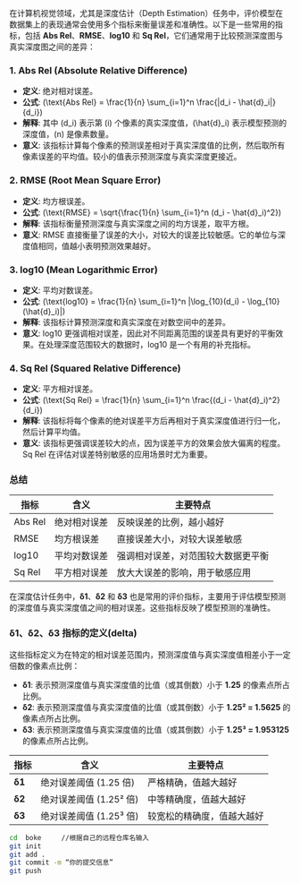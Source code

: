 在计算机视觉领域，尤其是深度估计（Depth Estimation）任务中，评价模型在数据集上的表现通常会使用多个指标来衡量误差和准确性。以下是一些常用的指标，包括 **Abs Rel**、**RMSE**、**log10** 和 **Sq Rel**，它们通常用于比较预测深度图与真实深度图之间的差异：

### 1. **Abs Rel (Absolute Relative Difference)**

* **定义**: 绝对相对误差。
* **公式**: \(\text{Abs Rel} = \frac{1}{n} \sum_{i=1}^n \frac{|d_i - \hat{d}_i|}{d_i}\)
* **解释**: 其中 \(d_i\) 表示第 \(i\) 个像素的真实深度值，\(\hat{d}_i\) 表示模型预测的深度值，\(n\) 是像素数量。
* **意义**: 该指标计算每个像素的预测误差相对于真实深度值的比例，然后取所有像素误差的平均值。较小的值表示预测深度与真实深度更接近。

### 2. **RMSE (Root Mean Square Error)**

* **定义**: 均方根误差。
* **公式**: \(\text{RMSE} = \sqrt{\frac{1}{n} \sum_{i=1}^n (d_i - \hat{d}_i)^2}\)
* **解释**: 该指标衡量预测深度与真实深度之间的均方误差，取平方根。
* **意义**: RMSE 直接衡量了误差的大小，对较大的误差比较敏感。它的单位与深度值相同，值越小表明预测效果越好。

### 3. **log10 (Mean Logarithmic Error)**

* **定义**: 平均对数误差。
* **公式**: \(\text{log10} = \frac{1}{n} \sum_{i=1}^n |\log_{10}(d_i) - \log_{10}(\hat{d}_i)|\)
* **解释**: 该指标计算预测深度和真实深度在对数空间中的差异。
* **意义**: log10 更强调相对误差，因此对不同距离范围的误差具有更好的平衡效果。在处理深度范围较大的数据时，log10 是一个有用的补充指标。

### 4. **Sq Rel (Squared Relative Difference)**

* **定义**: 平方相对误差。
* **公式**: \(\text{Sq Rel} = \frac{1}{n} \sum_{i=1}^n \frac{(d_i - \hat{d}_i)^2}{d_i}\)
* **解释**: 该指标将每个像素的绝对误差平方后再相对于真实深度值进行归一化，然后计算平均值。
* **意义**: 该指标更强调误差较大的点，因为误差平方的效果会放大偏离的程度。Sq Rel 在评估对误差特别敏感的应用场景时尤为重要。

### 总结

| 指标    | 含义         | 主要特点                           |
| ------- | ------------ | ---------------------------------- |
| Abs Rel | 绝对相对误差 | 反映误差的比例，越小越好           |
| RMSE    | 均方根误差   | 直接误差大小，对较大误差敏感       |
| log10   | 平均对数误差 | 强调相对误差，对范围较大数据更平衡 |
| Sq Rel  | 平方相对误差 | 放大大误差的影响，用于敏感应用     |

在深度估计任务中，**δ1**、**δ2** 和 **δ3** 也是常用的评价指标，主要用于评估模型预测的深度值与真实深度值之间的相对误差。这些指标反映了模型预测的准确性。

### δ1、δ2、δ3 指标的定义(delta)

这些指标定义为在特定的相对误差范围内，预测深度值与真实深度值相差小于一定倍数的像素点比例：

- **δ1**: 表示预测深度值与真实深度值的比值（或其倒数）小于 **1.25** 的像素点所占比例。
- **δ2**: 表示预测深度值与真实深度值的比值（或其倒数）小于 **1.25² = 1.5625** 的像素点所占比例。
- **δ3**: 表示预测深度值与真实深度值的比值（或其倒数）小于 **1.25³ = 1.953125** 的像素点所占比例。

| 指标   | 含义                    | 主要特点                   |
| ------ | ----------------------- | -------------------------- |
| **δ1** | 绝对误差阈值 (1.25 倍)  | 严格精确，值越大越好       |
| **δ2** | 绝对误差阈值 (1.25² 倍) | 中等精确度，值越大越好     |
| **δ3** | 绝对误差阈值 (1.25³ 倍) | 较宽松的精确度，值越大越好 |

```bash
cd  boke     //根据自己的远程仓库名输入
git init
git add .
git commit -m “你的提交信息”
git push

```

